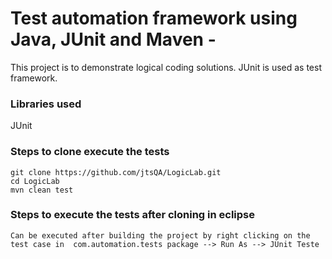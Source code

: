 # Test automation framework using Java, JUnit and Maven -
This project is to demonstrate logical coding solutions.
JUnit is used as test framework.

### Libraries used
JUnit

### Steps to clone execute the tests
```
git clone https://github.com/jtsQA/LogicLab.git
cd LogicLab
mvn clean test
```

### Steps to execute the tests after cloning in eclipse
```
Can be executed after building the project by right clicking on the test case in  com.automation.tests package --> Run As --> JUnit Teste
```